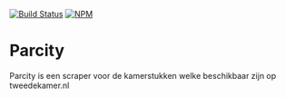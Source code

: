 [![Build Status](https://travis-ci.org/rhalff/parcity.png)](https://travis-ci.org/rhalff/parcity)
[![NPM](https://nodei.co/npm/parcity.png)](https://nodei.co/npm/parcity/)

Parcity
======

Parcity is een scraper voor de kamerstukken welke beschikbaar zijn op tweedekamer.nl

